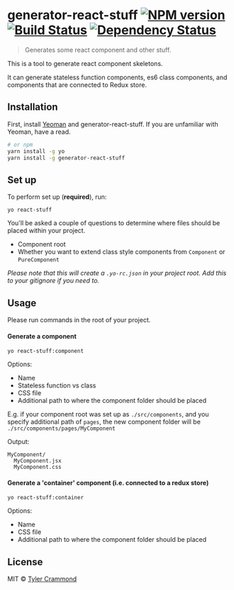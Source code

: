 # generator-react-stuff [![NPM version][npm-image]][npm-url] [![Build Status][travis-image]][travis-url] [![Dependency Status][daviddm-image]][daviddm-url]
> Generates some react component and other stuff.

This is a tool to generate react component skeletons.

It can generate stateless function components, es6 class components, and components
that are connected to Redux store.

## Installation

First, install [Yeoman](http://yeoman.io) and generator-react-stuff. If you are unfamiliar with Yeoman, have a read.

```bash
# or npm
yarn install -g yo
yarn install -g generator-react-stuff
```

## Set up

To perform set up (**required**), run:

`yo react-stuff`

You'll be asked a couple of questions to determine where files should be placed within your project.

* Component root
* Whether you want to extend class style components from `Component` or `PureComponent`

*Please note that this will create a `.yo-rc.json` in your project root. Add this to your gitignore if you need to.*

## Usage

Please run commands in the root of your project.

#### Generate a component

`yo react-stuff:component`

Options:
* Name
* Stateless function vs class
* CSS file
* Additional path to where the component folder should be placed

E.g. if your component root was set up as `./src/components`, and you specify additional path of `pages`, the new component folder will be `./src/components/pages/MyComponent`

Output:
```
MyComponent/
  MyComponent.jsx
  MyComponent.css
```

#### Generate a 'container' component (i.e. connected to a redux store)

`yo react-stuff:container`

Options:
* Name
* CSS file
* Additional path to where the component folder should be placed

## License

MIT © [Tyler Crammond](http://tylercrammond.com)


[npm-image]: https://badge.fury.io/js/generator-react-stuff.svg
[npm-url]: https://npmjs.org/package/generator-react-stuff
[travis-image]: https://travis-ci.org/tcrammond/generator-react-stuff.svg?branch=master
[travis-url]: https://travis-ci.org/tcrammond/generator-react-stuff
[daviddm-image]: https://david-dm.org/tcrammond/generator-react-stuff.svg?theme=shields.io
[daviddm-url]: https://david-dm.org/tcrammond/generator-react-stuff
